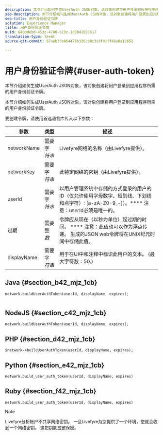 ```yaml
---
description: 本节介绍如何生成UserAuth JSON对象，该对象创建将用户登录到应用程序所需的用户身份验证令牌。
seo-description: 本节介绍如何生成UserAuth JSON对象，该对象创建将用户登录到应用程序所需的用户身份验证令牌。
seo-title: 用户身份验证令牌
solution: Experience Manager
title: 用户身份验证令牌
uuid: 6483debd-453c-4780-b19c-1d8041693617
translation-type: tm+mt
source-git-commit: 67aeb3de964473b326c88c3a3f81ff48a6a12652

---
```



# 用户身份验证令牌{#user-auth-token}

本节介绍如何生成UserAuth JSON对象，该对象创建将用户登录到应用程序所需的用户身份验证令牌。

本节介绍如何生成UserAuth JSON对象，该对象创建将用户登录到应用程序所需的用户身份验证令牌。

要创建令牌，请使用首选语言库传入以下参数：

| 参数 | 类型 | 描述 |
|---|---|---|
| networkName | 需要字 *符串* | Livefyre网络的名称（由Livefyre提供）。 |
| networkKey | 需要字 *符串* | 此特定网络的密钥（由Livefyre提供）。 |
| userId | 需要字 *符串* | 以用户管理系统中存储的方式登录的用户的ID（仅允许使用字母数字、短划线、下划线和点字符）: [a-zA-Z0-9_-]）。**** 注意：userId必须是唯一的。 |
| 过期 | 需要整 *数* | 令牌应从现在（以秒为单位）起过期的时间。 **** 注意：此值也可以作为浮点传递。 生成的JSON web令牌将在UNIX纪元时间中存储此值。 |
| displayName | 需要字 *符串* | 用于在UI中和注释中标识此用户的文本。 (最大字符数：50.) |

## Java {#section_b42_mjz_1cb}

```
network.buildUserAuthToken(userId, displayName, expires); 
 
```

## NodeJS {#section_c42_mjz_1cb}

```
network.buildUserAuthToken(userId, displayName, expires); 
```

## PHP {#section_d42_mjz_1cb}

```
$network->buildUserAuthToken(userId, displayName, expires); 
```

## Python {#section_e42_mjz_1cb}

```
network.build_user_auth_token(userId, displayName, expires) 
```

## Ruby {#section_f42_mjz_1cb}

```
network.build_user_auth_token(userId, displayName, expires) 
```

>[!NOTE]
>
>Livefyre分析帐户不共享网络密钥。 一旦Livefyre为您提供了一个环境，您就会收到一个网络密钥。 这把钥匙应该保密。

